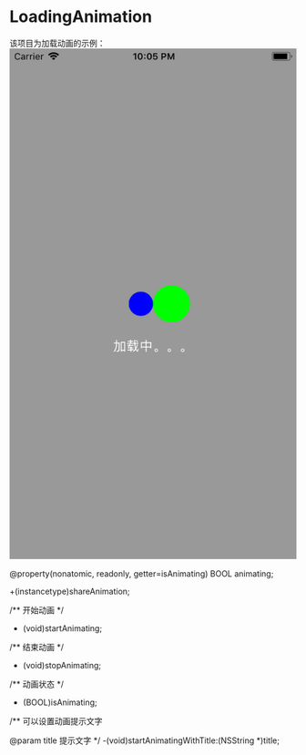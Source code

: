 # LoadingAnimation
该项目为加载动画的示例：
![Image](https://github.com/524429264/LoadingAnimation/blob/master/img-folder/loading.png)


@property(nonatomic, readonly, getter=isAnimating) BOOL animating;

+(instancetype)shareAnimation;

/**
开始动画
*/
- (void)startAnimating;


/**
结束动画
*/
- (void)stopAnimating;


/**
动画状态
*/
- (BOOL)isAnimating;


/**
可以设置动画提示文字

@param title 提示文字
*/
-(void)startAnimatingWithTitle:(NSString *)title;
